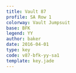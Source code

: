 ```yaml
---
title: Vault 87
profile: SA Row 1
colorway: Vault Jumpsuit
base: BFK
legend: YY
author: baker
date: 2016-04-01
type: key
code: v87-bfk-yy-sa1
template: key.jade
---
```


<span class="more"> 


